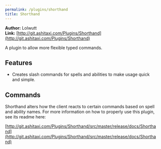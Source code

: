 ```yaml
---
permalink: /plugins/shorthand
title: Shorthand
---
```


**Author:** Lolwutt<br/>
**Link:** [http://git.ashitaxi.com/Plugins/Shorthand](http://git.ashitaxi.com/Plugins/Shorthand)

A plugin to allow more flexible typed commands.

## Features

  * Creates slash commands for spells and abilities to make usage quick and simple.

## Commands

Shorthand alters how the client reacts to certain commands based on spell and ability names. For more information on how to properly use this plugin, see its readme here:

[http://git.ashitaxi.com/Plugins/Shorthand/src/master/release/docs/Shorthand](http://git.ashitaxi.com/Plugins/Shorthand/src/master/release/docs/Shorthand)